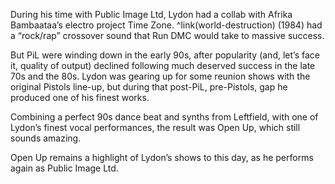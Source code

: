 During his time with Public Image Ltd, Lydon had a collab with Afrika Bambaataa’s electro project Time Zone. ^link(world-destruction) (1984) had a “rock/rap” crossover  sound that Run DMC would take to massive success.

But PiL were winding down in the early 90s, after popularity (and, let’s face it, quality of output) declined following much deserved success in the late 70s and the 80s.  Lydon was gearing up for some reunion shows with the original Pistols line-up, but during that post-PiL, pre-Pistols, gap he produced one of his finest works.

Combining a perfect 90s dance beat and synths from Leftfield, with one of Lydon’s finest vocal performances, the result was Open Up, which still sounds amazing.

Open Up remains a highlight of Lydon’s shows to this day, as he performs again as Public Image Ltd.
